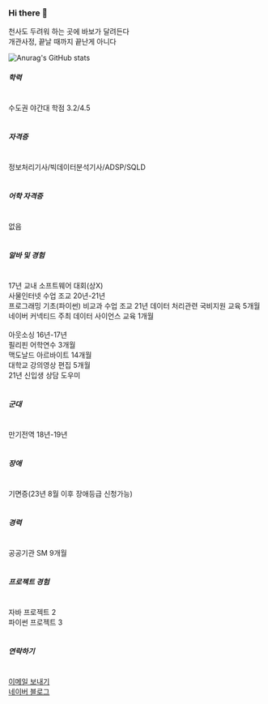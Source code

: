 ### Hi there 👋

천사도 두려워 하는 곳에 바보가 달려든다<br>
개관사정, 끝날 때까지 끝난게 아니다<br>


<!-- 깃허브 상태 표시 -->
![Anurag's GitHub stats](https://github-readme-stats.vercel.app/api?username=Grokeen&show_icons=true&theme=radical)



<div>
  <h5>학력</h5><br>
  수도권 야간대 학점 3.2/4.5 <br>
  <br>

  <h5>자격증</h5> <br>
  정보처리기사/빅데이터분석기사/ADSP/SQLD <br>
  <br>

  <h5>어학 자격증</h5><br>
  없음<br>
  <br>

  <h5>알바 및 경험</h5><br>
  17년 교내 소프트웨어 대회(상X) <br>
  사물인터넷 수업 조교 20년-21년 <br>
  프로그래밍 기초(파이썬) 비교과 수업 조교 21년
  데이터 처리관련 국비지원 교육 5개월 <br>
  네이버 커넥티드 주최 데이터 사이언스 교육 1개월 <br>
  <br>
  아웃소싱 16년-17년 <br>
  필리핀 어학연수 3개월<br>
  맥도날드 아르바이트 14개월<br>
  대학교 강의영상 편집 5개월 <br>
  21년 신입생 상담 도우미 <br>
  <br>

  <h5>군대</h5><br>
  만기전역 18년-19년  <br>
  <br>

  <h5>장애</h5><br>
  기면증(23년 8월 이후 장애등급 신청가능)<br>
  <br>

  <h5>경력</h5> <br>
  공공기관 SM 9개월<br>
  <br>

  <h5>프로젝트 경험</h5><br>
  자바 프로젝트 2<br>
  파이썬 프로젝트 3<br>

</div>


<div>
  <br>
  <h5>연락하기</h5><br>
  <a href="mailto:ygreen0516@gmail.com">
  이메일 보내기
  </a>
</div>
<div>
  <a href="https://blog.naver.com/ygreen0516" font-size="40px">
    네이버 블로그
  </a>
</div>










<!--
**Grokeen/Grokeen** is a ✨ _special_ ✨ repository because its `README.md` (this file) appears on your GitHub profile.

Here are some ideas to get you started:

- 🔭 I’m currently working on ...
- 🌱 I’m currently learning ...
- 👯 I’m looking to collaborate on ...
- 🤔 I’m looking for help with ...
- 💬 Ask me about ...
- 📫 How to reach me: ...
- 😄 Pronouns: ...
- ⚡ Fun fact: ...
-->
